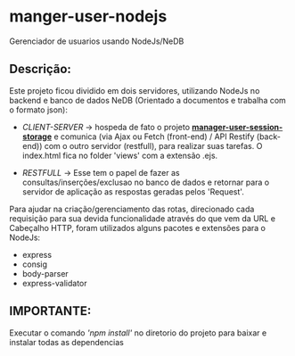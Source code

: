 # manger-user-nodejs
Gerenciador de usuarios usando NodeJs/NeDB

## Descrição:
Este projeto ficou dividido em dois servidores, utilizando NodeJs no backend e banco de dados NeDB (Orientado a documentos e trabalha com o formato json):
- *_CLIENT-SERVER_* ->  hospeda de fato o projeto [**manager-user-session-storage**](https://github.com/henricoVilela/manager-user-session-storage) e comunica (via Ajax ou Fetch (front-end) / API Restify (back-end)) com o outro servidor (restfull), para realizar suas tarefas. O index.html fica no folder 'views' com a extensão .ejs.

- *_RESTFULL_* -> Esse tem o papel de fazer as consultas/inserções/exclusao no banco de dados e retornar para o servidor de aplicação as respostas geradas pelos 'Request'.

Para ajudar na criação/gerenciamento das rotas, direcionado cada requisição para sua devida funcionalidade através do que vem da URL e Cabeçalho HTTP, foram utilizados alguns pacotes e extensões para o NodeJs:
- express
- consig
- body-parser
- express-validator

## IMPORTANTE:
Executar o comando *'npm install'* no diretorio do projeto para baixar e instalar todas as dependencias
